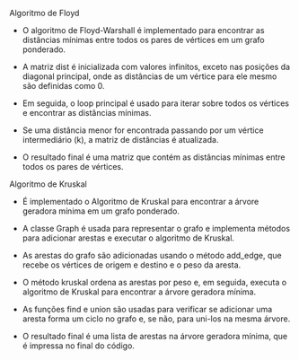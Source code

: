 Algoritmo de Floyd

- O algoritmo de Floyd-Warshall é implementado para encontrar as distâncias mínimas entre todos os pares de vértices em um grafo ponderado.

- A matriz dist é inicializada com valores infinitos, exceto nas posições da diagonal principal, onde as distâncias de um vértice para ele mesmo são definidas como 0.

- Em seguida, o loop principal é usado para iterar sobre todos os vértices e encontrar as distâncias mínimas.

- Se uma distância menor for encontrada passando por um vértice intermediário (k), a matriz de distâncias é atualizada.

- O resultado final é uma matriz que contém as distâncias mínimas entre todos os pares de vértices.

Algoritmo de Kruskal

- É implementado o Algoritmo de Kruskal para encontrar a árvore geradora mínima em um grafo ponderado.
  
- A classe Graph é usada para representar o grafo e implementa métodos para adicionar arestas e executar o algoritmo de Kruskal.
  
- As arestas do grafo são adicionadas usando o método add_edge, que recebe os vértices de origem e destino e o peso da aresta.
  
- O método kruskal ordena as arestas por peso e, em seguida, executa o algoritmo de Kruskal para encontrar a árvore geradora mínima.
  
- As funções find e union são usadas para verificar se adicionar uma aresta forma um ciclo no grafo e, se não, para uni-los na mesma árvore.
  
- O resultado final é uma lista de arestas na árvore geradora mínima, que é impressa no final do código.

